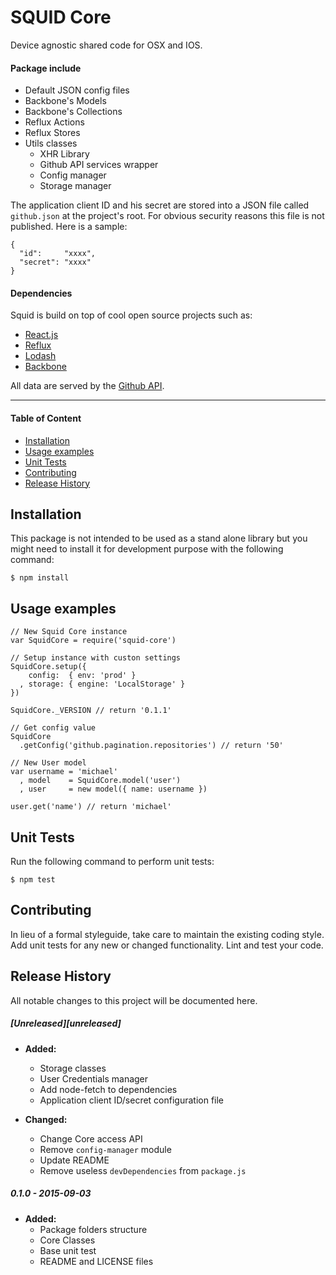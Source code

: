 SQUID Core
===========

Device agnostic shared code for OSX and IOS.

#### Package include

* Default JSON config files
* Backbone's Models
* Backbone's Collections
* Reflux Actions
* Reflux Stores
* Utils classes
	* XHR Library
	* Github API services wrapper
	* Config manager
	* Storage manager

The application client ID and his secret are stored into a JSON file called `github.json` at the project's root. For obvious security reasons this file is not published. Here is a sample:

	{
	  "id":     "xxxx",
	  "secret": "xxxx"
	}

#### Dependencies

Squid is build on top of cool open source projects such as:

* [React.js](https://facebook.github.io/react/)
* [Reflux](https://github.com/reflux/refluxjs)
* [Lodash](https://lodash.com/)
* [Backbone](http://backbonejs.org/)

All data are served by the [Github API](https://developer.github.com/v3/).

<hr>

#### Table of Content

* [Installation](#installation)
* [Usage examples](#usage-examples)
* [Unit Tests](#unit-tests)
* [Contributing](#contributing)
* [Release History](#release-history)


## Installation

This package is not intended to be used as a stand alone library but you might need to install it for development purpose with the following command:

    $ npm install

## Usage examples

	// New Squid Core instance
	var SquidCore = require('squid-core')
	
	// Setup instance with custon settings
	SquidCore.setup({
		config:  { env: 'prod' }
	  , storage: { engine: 'LocalStorage' }
	})

	SquidCore._VERSION // return '0.1.1'

	// Get config value
	SquidCore
      .getConfig('github.pagination.repositories') // return '50'

	// New User model
	var username = 'michael'
	  , model    = SquidCore.model('user')
	  , user     = new model({ name: username })

	user.get('name') // return 'michael'

## Unit Tests

Run the following command to perform unit tests:

    $ npm test

## Contributing

In lieu of a formal styleguide, take care to maintain the existing coding style.
Add unit tests for any new or changed functionality. Lint and test your code.

## Release History

All notable changes to this project will be documented here.

##### [Unreleased][unreleased]
* __Added:__
	* Storage classes
	* User Credentials manager
	* Add node-fetch to dependencies
	* Application client ID/secret configuration file
	
* __Changed:__
	* Change Core access API
	* Remove `config-manager` module
	* Update README
	* Remove useless `devDependencies` from `package.js`

##### 0.1.0 - 2015-09-03
* __Added:__
	* Package folders structure
	* Core Classes
	* Base unit test
	* README and LICENSE files
